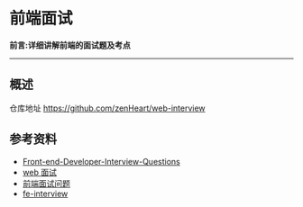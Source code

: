 # 前端面试

**前言:详细讲解前端的面试题及考点**

---

## 概述

仓库地址 <https://github.com/zenHeart/web-interview>

## 参考资料

-   [Front-end-Developer-Interview-Questions](https://github.com/h5bp/Front-end-Developer-Interview-Questions)
-   [web 面试](https://github.com/paddingme/Front-end-Web-Development-Interview-Question)
-   [前端面试问题](http://hpoenixf.com/%E5%89%8D%E7%AB%AF%E8%BF%9B%E9%98%B6%E7%B3%BB%E5%88%97-%E7%9B%AE%E5%BD%95.html)
-   [fe-interview](https://github.com/haizlin/fe-interview)
